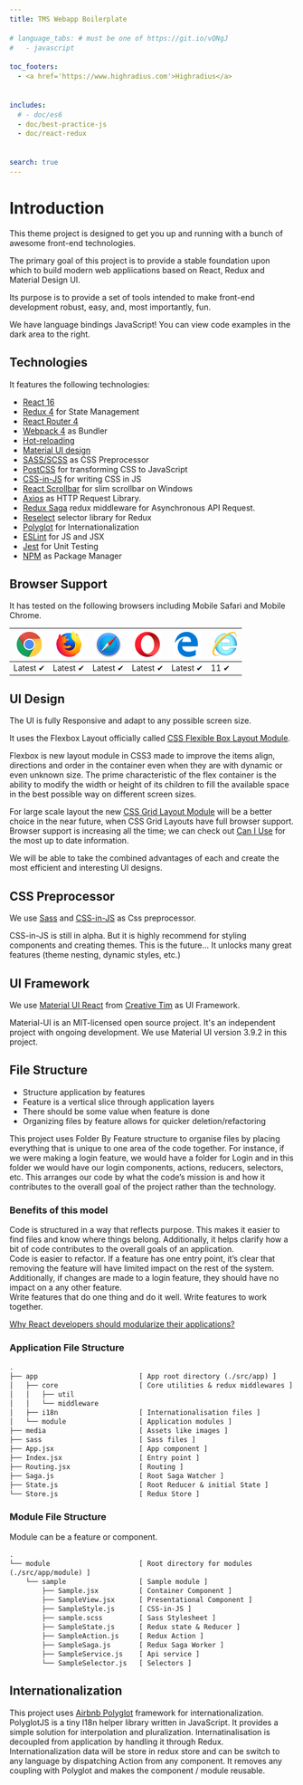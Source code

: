 ```yaml
---
title: TMS Webapp Boilerplate

# language_tabs: # must be one of https://git.io/vQNgJ
#   - javascript

toc_footers:
  - <a href='https://www.highradius.com'>Highradius</a>


includes:
  # - doc/es6
  - doc/best-practice-js
  - doc/react-redux
  

search: true
---
```


# Introduction

This theme project is designed to get you up and running with a bunch of awesome front-end technologies.

The primary goal of this project is to provide a stable foundation upon which to build modern web appliications based on React, Redux and Material Design UI.  

Its purpose is to provide a set of tools intended to make front-end development robust, easy, and, most importantly, fun.

We have language bindings JavaScript! You can view code examples in the dark area to the right.


## Technologies
It features the following technologies:


- [React 16](https://github.com/facebook/react)
- [Redux 4](https://github.com/redux-saga/redux-saga) for State Management
- [React Router 4](https://github.com/ReactTraining/react-router)
- [Webpack 4](https://github.com/webpack/webpack) as Bundler
- [Hot-reloading](https://webpack.github.io/docs/hot-module-replacement.html)
- [Material UI design](https://www.google.com/design/spec/material-design/introduction.html)
- [SASS/SCSS](https://sass-lang.com/) as CSS Preprocessor
- [PostCSS](https://sass-lang.com/) for transforming CSS to JavaScript
- [CSS-in-JS](https://cssinjs.org/) for writing CSS in JS
- [React Scrollbar](https://github.com/malte-wessel/react-custom-scrollbars) for slim scrollbar on Windows
- [Axios](https://github.com/axios/axios) as HTTP Request Library.
- [Redux Saga](https://github.com/redux-saga/redux-saga) redux middleware for Asynchronous API Request.
- [Reselect](https://github.com/reduxjs/reselect) selector library for Redux
- [Polyglot](http://airbnb.io/polyglot.js/) for Internationalization
- [ESLint](http://eslint.org/) for JS and JSX
- [Jest](https://facebook.github.io/jest) for Unit Testing
- [NPM](https://yarnpkg.com/en/) as Package Manager

## Browser Support

It has tested on the following browsers including Mobile Safari and Mobile Chrome.

![Chrome](images/browser/chrome_48x48.png) | ![Firefox](images/browser/firefox_48x48.png) | ![Safari](images/browser/safari_48x48.png) | ![Opera](images/browser/opera_48x48.png) | ![Edge](images/browser/edge_48x48.png) | ![IE](images/browser/internet-explorer_48x48.png) |
--- | --- | --- | --- | --- | --- |
Latest ✔ | Latest ✔ | Latest ✔ | Latest ✔ | Latest ✔ | 11 ✔ |

## UI Design

The UI is fully Responsive and adapt to any possible screen size.

It uses the Flexbox Layout officially called [CSS Flexible Box Layout Module](https://www.w3.org/TR/css-flexbox/). 

Flexbox is new layout module in CSS3 made to improve the items align, directions and order in the container even when they are with dynamic or even unknown size. The prime characteristic of the flex container is the ability to modify the width or height of its children to fill the available space in the best possible way on different screen sizes.

For large scale layout the new [CSS Grid Layout Module](https://www.w3.org/TR/css-grid/) will be a better choice in the near future, when CSS Grid Layouts have full browser support. Browser support is increasing all the time; we can check out [Can I Use](https://caniuse.com/#search=css%20grid%20layout) for the most up to date information.

We will be able to take the combined advantages of each and create the most efficient and interesting UI designs.

## CSS Preprocessor

We use [Sass](https://sass-lang.com/) and [CSS-in-JS](https://cssinjs.org) as Css preprocessor. 

<aside class="notice">
  CSS-in-JS is still in alpha. But it is highly recommend for styling components and creating themes. This is the future... It unlocks many great features (theme nesting, dynamic styles, etc.)
</aside>


## UI Framework

We use [Material UI React](https://material-ui.com) from [Creative Tim](https://www.creative-tim.com) as UI Framework.

Material-UI is an MIT-licensed open source project. It's an independent project with ongoing development. We use Material UI version 3.9.2 in this project.

## File Structure

* Structure application by features
* Feature is a vertical slice through application layers
* There should be some value when feature is done
* Organizing files by feature allows for quicker deletion/refactoring

This project uses Folder By Feature structure to organise files by placing everything that is unique to one area of the code together. For instance, if we were making a login feature, we would have a folder for Login and in this folder we would have our login components, actions, reducers, selectors, etc. This arranges our code by what the code’s mission is and how it contributes to the overall goal of the project rather than the technology.

### Benefits of this model

<aside class="notice">
  Code is structured in a way that reflects purpose. This makes it easier to find files and know where things belong. Additionally, it helps clarify how a bit of code contributes to the overall goals of an application.
</aside>
<aside class="notice">
  Code is easier to refactor. If a feature has one entry point, it’s clear that removing the feature will have limited impact on the rest of the system. Additionally, if changes are made to a login feature, they should have no impact on a any other feature.
</aside>
<aside class="notice">
  Write features that do one thing and do it well. Write features to work together.
</aside>


[Why React developers should modularize their applications?](https://medium.com/@alexmngn/why-react-developers-should-modularize-their-applications-d26d381854c1)

### Application File Structure

```
.
├── app                         [ App root directory (./src/app) ]
│   ├── core                    [ Core utilities & redux middlewares ]
│   │   ├── util
│   │   └── middleware
│   ├── i18n                    [ Internationalisation files ]
│   └── module                  [ Application modules ]
├── media                       [ Assets like images ]
├── sass                        [ Sass files ]
├── App.jsx                     [ App component ]
├── Index.jsx                   [ Entry point ]
├── Routing.jsx                 [ Routing ]
├── Saga.js                     [ Root Saga Watcher ]
├── State.js                    [ Root Reducer & initial State ]
└── Store.js                    [ Redux Store ]
```

### Module File Structure 

Module can be a feature or component. 

```
.
└── module                      [ Root directory for modules (./src/app/module) ]
    └── sample                  [ Sample module ] 
        ├── Sample.jsx          [ Container Component ]
        ├── SampleView.jsx      [ Presentational Component ]
        ├── SampleStyle.js      [ CSS-in-JS ]
        ├── sample.scss         [ Sass Stylesheet ]
        ├── SampleState.js      [ Redux state & Reducer ]
        ├── SampleAction.js     [ Redux Action ]
        ├── SampleSaga.js       [ Redux Saga Worker ]
        ├── SampleService.js    [ Api service ]
        └── SampleSelector.js   [ Selectors ]
```

## Internationalization
This project uses [Airbnb Polyglot](http://airbnb.io/polyglot.js/) framework for internationalization. PolyglotJS is a tiny I18n helper library written in JavaScript. It provides a simple solution for interpolation and pluralization. Internatinalisation is decoupled from application by handling it through Redux. Internationalization data will be store in redux store and can be switch to any language by dispatching Action from any component. It removes any coupling with Polyglot and makes the component / module reusable.




